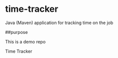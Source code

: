 # time-tracker
Java (Maven) application for tracking time on the job

##purpose

This is a demo repo

Time Tracker
